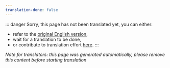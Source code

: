 ```yaml
---
translation-done: false
---
```

::: danger
Sorry, this page has not been translated yet, you can either:
- refer to the [original English version](<../../mapping/editor-keybinds.md>),
- wait for a translation to be done,
- or contribute to translation effort [here](https://github.com/bsmg/wiki).
:::

_Note for translators: this page was generated automatically, please remove this content before starting translation_
